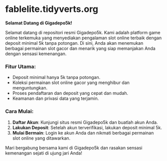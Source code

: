 # fablelite.tidyverts.org
**Selamat Datang di Gigadepo5k!**

Selamat datang di repositori resmi Gigadepo5k. Kami adalah platform game online terkemuka yang menyediakan pengalaman slot online terbaik dengan deposit minimal 5k tanpa potongan. Di sini, Anda akan menemukan berbagai permainan slot gacor dan menarik yang siap memanjakan Anda dengan sensasi kemenangan. 

### Fitur Utama:
- Deposit minimal hanya 5k tanpa potongan.
- Koleksi permainan slot online gacor yang menghibur dan menguntungkan.
- Proses pendaftaran dan deposit yang cepat dan mudah.
- Keamanan dan privasi data yang terjamin.

### Cara Mulai:
1. **Daftar Akun**: Kunjungi situs resmi Gigadepo5k dan buatlah akun Anda.
2. **Lakukan Deposit**: Setelah akun terverifikasi, lakukan deposit minimal 5k.
3. **Mulai Bermain**: Login ke akun Anda dan nikmati berbagai permainan slot online yang ditawarkan.

Mari bergabung bersama kami di Gigadepo5k dan rasakan sensasi kemenangan sejati di ujung jari Anda!
